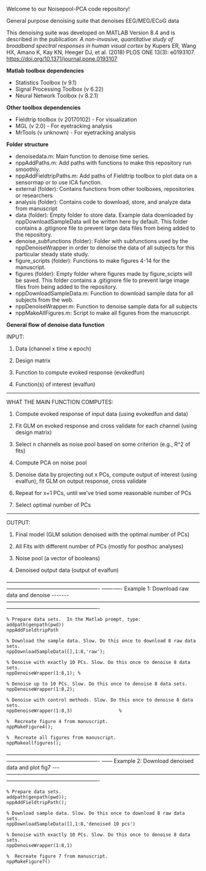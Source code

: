 Welcome to our Noisepool-PCA code repository!

General purpose denoising suite that denoises EEG/MEG/ECoG data

This denoising suite was developed on MATLAB Version 8.4 and is described in the publication:
*A non-invasive, quantitative study of broadband spectral responses in human visual cortex*
by Kupers ER, Wang HX, Amano K, Kay KN, Heeger DJ, et al. (2018) PLOS ONE 13(3): e0193107.
https://doi.org/10.1371/journal.pone.0193107


**Matlab toolbox dependencies**
* Statistics Toolbox (v 9.1)
* Signal Processing Toolbox (v 6.22)
* Neural Network Toolbox (v 8.2.1)

**Other toolbox dependencies**
* Fieldtrip toolbox (v 20170102) - For visualization
* MGL (v 2.0) - For eyetracking analysis
* MrTools (v unknown) - For eyetracking analysis

**Folder structure**
* denoisedata.m:  Main function to denoise time series.
* nppAddPaths.m:  Add paths with functions to make this repository run smoothly.		
* nppAddFieldtripPaths.m: Add paths of Fieldtrip toolbox to plot data on a sensormap or to use ICA function.
* external (folder): Contains functions from other toolboxes, repositories or researchers 
* analysis (folder): Contains code to download, store, and analyze data from manuscript	
 * data (folder): Empty folder to store data. Example data downloaded by nppDownloadSampleData will be written here by default. This folder contains a .gitignore file to prevent large data files from being added to the repository. 
 * denoise_subfunctions (folder): Folder with subfunctions used by the nppDenoiseWrapper in order to denoise the data of all subjects for this particular steady state study.
 * figure_scripts (folder): Functions to make figures 4-14 for the manuscript.
 * figures (folder): Empty folder where figures made by figure_scipts will be saved. This folder contains a .gitignore file to prevent large image files from being added to the repository.
 * nppDownloadSampleData.m: Function to download sample data for all subjects from the web.
 * nppDenoiseWrapper.m: Function to denoise sample data for all subjects 
 * nppMakeAllFigures.m: Script to make all figures from the manuscript.

**General flow of denoise data function**


INPUT:

1) Data (channel x time x epoch)

2) Design matrix

3) Function to compute evoked response (evokedfun)

4) Function(s) of interest (evalfun)

---
WHAT THE MAIN FUNCTION COMPUTES:

1) Compute evoked response of input data (using evokedfun and data)

2) Fit GLM on evoked response and cross validate for each channel (using design matrix)

3) Select n channels as noise pool based on some criterion (e.g., R^2 of fits)

4) Compute PCA on noise pool

5) Denoise data by projecting out x PCs, compute output of interest (using evalfun), 
	fit GLM on output response, cross validate

6) Repeat for x+1 PCs, until we've tried some reasonable number of PCs

7) Select optimal number of PCs

---
OUTPUT:

1) Final model (GLM solution denoised with the optimal number of PCs)

2) All Fits with different number of PCs (mostly for posthoc analyses)

3) Noise pool (a vector of booleans)

4) Denoised output data (output of evalfun)

—————————————————————————————————————————————————————-
——-—- Example 1: Download raw data and denoise -------
—————————————————————————————————————————————————————-

	% Prepare data sets.  In the Matlab prompt, type:
	addpath(genpath(pwd))
	nppAddFieldtripPath

	% Download the sample data. Slow. Do this once to download 8 raw data sets.
	nppDownloadSampleData([],1:8,'raw');  

	% Denoise with exactly 10 PCs. Slow. Do this once to denoise 8 data sets.
	nppDenoiseWrapper(1:8,1); % 

	% Denoise up to 10 PCs. Slow. Do this once to denoise 8 data sets.
	nppDenoiseWrapper(1:8,2); 

	% Denoise with control methods. Slow. Do this once to denoise 8 data sets.
	nppDenoiseWrapper(1:8,3) 				 % 	

	%  Recreate figure 4 from manuscript. 
	nppMakeFigure4();

	%  Recreate all figures from manuscript. 
	nppMakeallfigures();

—————————————————————————————————————————————————————-
—— Example 2: Download denoised data and plot fig7 ---
—————————————————————————————————————————————————————-

	% Prepare data sets.  
	addpath(genpath(pwd));
	nppAddFieldtripPath();

	% Download sample data. Slow. Do this once to download 8 raw data sets.
	nppDownloadSampleData([],1:8,'denoised 10 pcs') 
	
	% Denoise with exactly 10 PCs. Slow. Do this once to denoise 8 data sets.
	nppDenoiseWrapper(1:8,1) 				

	%  Recreate figure 7 from manuscript. 
	nppMakeFigure7()

